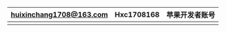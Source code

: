 
| huixinchang1708@163.com <br> | Hxc1708168 | 苹果开发者账号 |
| ---------------------------- | ---------- | ------- |
|                              |            |         |

